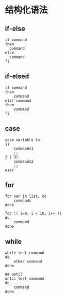 # 结构化语法

## if-else

```shell
if command
then
  command
else
  command
fi
```

## if-elseif

```shell
if command
then
    command
elif command
then
    command
fi
```

## case

```shell
case variable in
1)
    commands1
    ;;
2 | 3)
    commands2
    ;;
esac
```

## for

```shell
for var in list; do
    commands
done
```
```shell
for (( i=0; i < 10; i++ ))
do
    command
done
```



## while

```shell
while test command
do
    other command
done
```
```shell
## until
until test command
do
    command
down
```
